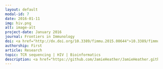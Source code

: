 ```yaml
---
layout: default
modal-id: 7
date: 2016-01-11
img: hiv.png
alt: image-alt
project-date: January 2016
journal: Frontiers in Immunology
doi: <a href="http://dx.doi.org/10.3389/fimmu.2015.00644">10.3389/fimmu.2015.00644</a>
authorship: First
article: Research
topic: TCR sequencing | HIV | Bioinformatics
description: <a href="https://github.com/JamieHeather/JamieHeather.github.io/raw/master/_pdfs/Heather_2016_FrontImmuno_HIV_TCR_RepSeq.pdf">Download pdf</a><p>This was the major biology paper of my PhD, i nwhich I apply the error-correcting TCR sequencing pipeline we had developed to a cohort of HIV patients, comparing their repertoires before and shortly after beginning treatment to healthy volunteers.<p>In it I make use of a number of metrics to show how the TCR repertoire becomes perturbed in these patients: effectively a small number of (primarily CD8) T cells appear to expand dramatically, which in combination with the dramatic loss of CD4 T cells leads to hugely skewed diversity.
---
```

